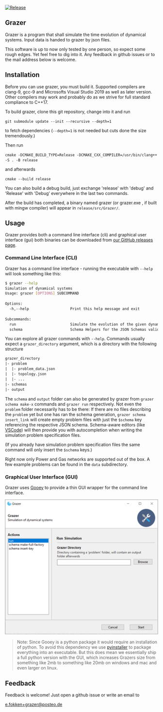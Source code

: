 [![Release](https://github.com/eike-fokken/grazer/actions/workflows/release.yml/badge.svg)](https://github.com/eike-fokken/grazer/releases)

## Grazer

Grazer is a program that shall simulate the time evolution of dynamical systems.
Input data is handed to grazer by json files.

This software is up to now only tested by one person, so expect some rough edges.
Yet feel free to dig into it.  Any feedback in github issues or to the mail address below is welcome.



## Installation
Before you can use grazer, you must build it.
Supported compilers are clang-9, gcc-9 and Microsofts Visual Studio 2019 as well as later version.
Other compilers may work and probably do as we strive for full standard compliance to C++17.

To build grazer, clone this git repository, change into it and run

```git submodule update --init --recursive --depth=1```

to fetch dependencies (`--depth=1` is not needed but cuts done the size tremendously.)

Then run

```cmake -DCMAKE_BUILD_TYPE=Release -DCMAKE_CXX_COMPILER=/usr/bin/clang++ -S . -B release```

and afterwards

```cmake --build release```

You can also build a debug build, just exchange 'release' with 'debug' and 'Release' with 'Debug'
everywhere in the last two commands.

After the build has completed, a binary named grazer (or grazer.exe , if built with mingw compiler)
will appear in `release/src/Grazer/`.

## Usage

Grazer provides both a command line interface (cli) and graphical user interface
(gui) both binaries can be downloaded from [our GitHub releases
page](https://github.com/eike-fokken/grazer/releases).

### Command Line Interface (CLI)

Grazer has a command line interface - running the executable with `--help` 
will look something like this:

```bash
$ grazer --help
Simulation of dynamical systems
Usage: grazer [OPTIONS] SUBCOMMAND

Options:
  -h,--help                   Print this help message and exit

Subcommands:
  run                         Simulate the evolution of the given dynamical system
  schema                      Schema Helpers for the JSON Schemas validating the input files

```

You can explore all grazer commands with `--help`. Commands usually expect a
`grazer_directory` argument, which is a directory with the following structure

```txt
grazer_directory
|- problem
|  |- problem_data.json
|  |- topology.json
|  |- ...
|- schemas
|- output
```

The `schema` and `output` folder can also be generated by grazer from `grazer
schema make-x` commands and `grazer run` respectively. Not even the
`problem` folder necessarily has to be there: If there are no files describing
the `problem` yet but one has ran the schema generation, `grazer schema
insert_link` will create empty problem files with just the `$schema` key
referencing the respective JSON schema. Schema-aware editors (like
[VSCode](https://code.visualstudio.com/)) will then provide you with
autocompletion when writing the simulation problem specification files.

(If you already have simulation problem specification files the same command
will only insert the `$schema` keys.)

Right now only Power and Gas networks are supported out of the box.
A few example problems can be found in the `data` subdirectory.


### Graphical User Interface (GUI)

Grazer uses [Gooey](https://github.com/chriskiehl/Gooey) to provide a thin
GUI wrapper for the command line interface. 

![Grazer-Gui](./docs/images/grazer-gui.png)

> Note: Since Gooey is a python package
it would require an installation of python. To avoid this dependency we use
[pyinstaller](https://www.pyinstaller.org/) to package everything into an
executable. But this does mean we essentially ship a full python version with
the GUI, which increases Grazers size from something like 2mb to something like
20mb on windows and mac and even larger on linux.

## Feedback
Feedback is welcome! Just open a github issue or write an email to

e.fokken+grazer@posteo.de





